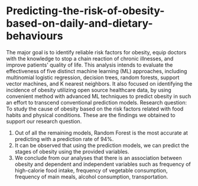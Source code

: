 # Predicting-the-risk-of-obesity-based-on-daily-and-dietary-behaviours
The major goal is to identify reliable risk factors for obesity, equip doctors with the knowledge to stop a chain reaction of chronic illnesses, and improve patients' quality of life. This analysis intends to evaluate the effectiveness of five distinct machine learning (ML) approaches, including multinomial logistic regression, decision trees, random forests, support vector machines, and K nearest neighbors. It also focused on identifying the incidence of obesity utilizing open source healthcare data, by using convenient method with advanced ML techniques to predict obesity in such an effort to transcend conventional prediction models.
Research question:
To study the cause of obesity based on the risk factors related with food habits and physical conditions. These are the findings we obtained to support our research question.
1) Out of all the remaining models, Random Forest is the most accurate at predicting with a prediction rate of 94%.
2) It can be observed that using the prediction models, we can predict the stages of obesity using the provided variables.
3) We conclude from our analyses that there is an association between obesity and dependent and independent variables such as frequency of high-calorie food intake, frequency of vegetable consumption, frequency of main meals, alcohol consumption, transportation.

